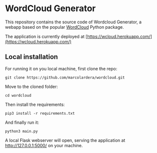 # WordCloud Generator

This repository contains the source code of Wordcloud Generator, a webapp based on the popular [WordCloud](http://amueller.github.io/word_cloud/) Python package.

The application is currently deployed at [https://wcloud.herokuapp.com/](https://wcloud.herokuapp.com/)

## Local installation

For running it on you local machine, first clone the repo:

```
git clone https://github.com/marcolardera/wordcloud.git
```

Move to the cloned folder:

```
cd wordcloud
```

Then install the requirements:

```
pip3 install -r requirements.txt
```

And finally run it:

```
python3 main.py
```

A local Flask webserver will open, serving the application at http://127.0.0.1:5000/ on your machine.
